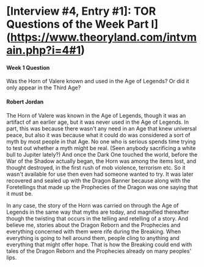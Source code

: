 # [Interview #4, Entry #1]: TOR Questions of the Week Part I](https://www.theoryland.com/intvmain.php?i=4#1)

#### Week 1 Question

Was the Horn of Valere known and used in the Age of Legends? Or did it only appear in the Third Age?

#### Robert Jordan

The Horn of Valere was known in the Age of Legends, though it was an artifact of an earlier age, but it was never used in the Age of Legends. In part, this was because there wasn't any need in an Age that knew universal peace, but also it was because what it could do was considered a sort of myth by most people in that Age. No one who is serious spends time trying to test out whether a myth might be real. (Seen anybody sacrificing a white bull to Jupiter lately?) And once the Dark One touched the world, before the War of the Shadow actually began, the Horn was among the items lost, and thought destroyed, in the first rush of mob violence, terrorism etc. So it wasn't available for use then even had someone wanted to try. It was later recovered and sealed up with the Dragon Banner because along with the Foretellings that made up the Prophecies of the Dragon was one saying that it must be.

In any case, the story of the Horn was carried on through the Age of Legends in the same way that myths are today, and magnified thereafter though the twisting that occurs in the telling and retelling of a story. And believe me, stories about the Dragon Reborn and the Prophecies and everything concerned with them were rife during the Breaking. When everything is going to hell around them, people cling to anything and everything that might offer hope. That is how the Breaking could end with tales of the Dragon Reborn and the Prophecies already on many peoples' lips.

